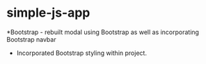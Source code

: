 # simple-js-app
 
*Bootstrap - rebuilt modal using Bootstrap as well as incorporating Bootstrap navbar
* Incorporated Bootstrap styling within project.
